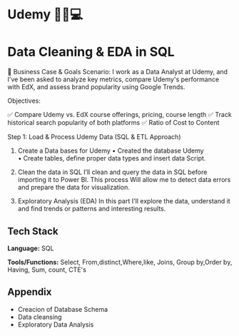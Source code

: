 
# Udemy 👨‍💻💻 
# Data Cleaning & EDA in SQL


🔹 Business Case & Goals
Scenario: I work as a Data Analyst at Udemy, and I've been asked to analyze key metrics, compare Udemy's performance with EdX, and assess brand popularity using Google Trends.

Objectives:

✅ Compare Udemy vs. EdX course offerings, pricing, course length 
✅ Track historical search popularity of both platforms
✅ Ratio of Cost to Content

Step 1: Load & Process Udemy Data (SQL & ETL Approach)

1.	Create a Data bases for Udemy 
•	Created  the database Udemy  
•	Create tables, define proper data types and insert data Script.

3.	Clean  the data in SQL 
I’ll clean and query the data in SQL before importing it to Power BI. This process Will allow me to detect data errors and prepare the data for visualization.

4.	Exploratory Analysis (EDA)
 In this part I'll explore the data, understand it and find trends or patterns and interesting results.

## Tech Stack

**Language:** SQL

**Tools/Functions:** Select, From,distinct,Where,like, Joins, Group by,Order by, Having, Sum, count, CTE's

## Appendix

* Creacion of Database Schema
*  Data cleansing
*  Exploratory Data Analysis 
